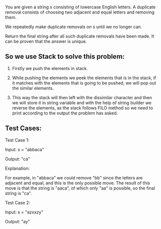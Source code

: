 You are given a string s consisting of lowercase English letters. A duplicate removal consists of choosing two adjacent and equal letters and removing them.

We repeatedly make duplicate removals on s until we no longer can.

Return the final string after all such duplicate removals have been made. It can be proven that the answer is unique.


## So we use Stack to solve this problem:

1. Firstly we push the elements in stack.

2. While pushing the elements we peek the elements that is in the stack, if it matches with the elements that is going to be pushed, we will pop out the similar elements.

3. This way the stack will then left with the dissimilar character and then we will store it in string variable and with the help of string builder we reverse the elements, as the stack follows FILO method so we need to print according to the output the problem has asked.

 
## Test Cases:

Test Case 1:

Input: s = "abbaca"

Output: "ca"

Explanation: 

For example, in "abbaca" we could remove "bb" since the letters are adjacent and equal, and this is the only possible move. 
The result of this move is that the string is "aaca", of which only "aa" is possible, so the final string is "ca".


Test Case 2:

Input: s = "azxxzy"

Output: "ay"
